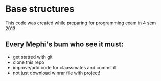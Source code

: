 Base structures
===============

This code was created while preparing for programming exam in 4 sem 2013.

Every Mephi's bum who see it must:
----------------------------------

 - get statred with git
 - clone this repo
 - improve/add code for claassmates and commit it
 - not just download winrar file with project! 
